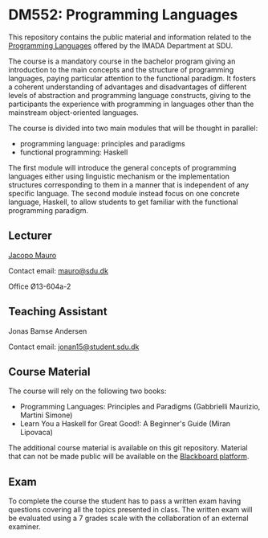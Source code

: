 # DM552: Programming Languages

This repository contains the public material and information related to the 
[Programming Languages](https://odinlister.sdu.dk/fagbesk/internkode/DM552/en)
offered by the IMADA Department at SDU.

The course is a mandatory course in the bachelor program giving an introduction
to the main concepts and the structure of programming languages, paying
particular attention to the functional paradigm. It fosters a coherent understanding of
advantages and disadvantages of different levels of abstraction and programming
language constructs, giving to the participants the experience with programming
in languages other than the mainstream object-oriented languages.

The course is divided into two main modules that will be thought in parallel:
* programming language: principles and paradigms
* functional programming: Haskell

The first module will introduce the general concepts of programming languages
either using linguistic mechanism or the implementation structures corresponding
to them in a manner that is independent of any specific language. The second
module instead focus on one concrete language, Haskell, to allow students to get
familiar with the functional programming paradigm.

## Lecturer

[Jacopo Mauro](https://imada.sdu.dk/~mauro/)

Contact email: mauro@sdu.dk

Office Ø13-604a-2

## Teaching Assistant

Jonas Bamse Andersen

Contact email: jonan15@student.sdu.dk

## Course Material

The course will rely on the following two books:
* Programming Languages: Principles and Paradigms (Gabbrielli Maurizio, Martini Simone)
* Learn You a Haskell for Great Good!: A Beginner's Guide (Miran Lipovaca)

The additional course material is available on this git repository.
Material that can not be made public will be available on the
[Blackboard platform](https://e-learn.sdu.dk/).

## Exam

To complete the course the student has to pass a written exam having questions
covering all the topics presented in class. The written exam will be evaluated
using a 7 grades scale with the collaboration of an external examiner.







